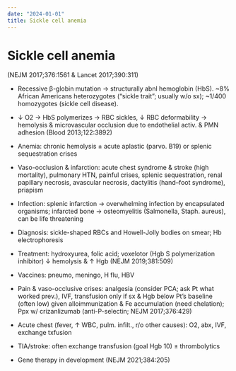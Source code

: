 ```yaml
---
date: "2024-01-01"
title: Sickle cell anemia
---
```



# Sickle cell anemia

(NEJM 2017;376:1561 & Lancet 2017;390:311)

* Recessive β-globin mutation → structurally abnl hemoglobin (HbS). ~8% African Americans heterozygotes (“sickle trait”; usually w/o sx); ~1/400 homozygotes (sickle cell disease).

* ↓ O2 → HbS polymerizes → RBC sickles, ↓ RBC deformability → hemolysis & microvascular occlusion due to endothelial activ. & PMN adhesion (Blood 2013;122:3892)

* Anemia: chronic hemolysis ± acute aplastic (parvo. B19) or splenic sequestration crises

* Vaso-occlusion & infarction: acute chest syndrome & stroke (high mortality), pulmonary HTN, painful crises, splenic sequestration, renal papillary necrosis, avascular necrosis, dactylitis (hand–foot syndrome), priapism

* Infection: splenic infarction → overwhelming infection by encapsulated organisms; infarcted bone → osteomyelitis (Salmonella, Staph. aureus), can be life threatening

* Diagnosis: sickle-shaped RBCs and Howell-Jolly bodies on smear; Hb electrophoresis

* Treatment: hydroxyurea, folic acid; voxelotor (Hgb S polymerization inhibitor) ↓ hemolysis & ↑ Hgb (NEJM 2019;381:509)

* Vaccines: pneumo, meningo, H flu, HBV

* Pain & vaso-occlusive crises: analgesia (consider PCA; ask Pt what worked prev.), IVF, transfusion only if sx & Hgb below Pt’s baseline (often low) given alloimmunization & Fe accumulation (need chelation); Ppx w/ crizanlizumab (anti-P-selectin; NEJM 2017;376:429)

* Acute chest (fever, ↑ WBC, pulm. infilt., r/o other causes): O2, abx, IVF, exchange txfusion

* TIA/stroke: often exchange transfusion (goal Hgb 10) ± thrombolytics

* Gene therapy in development (NEJM 2021;384:205)

